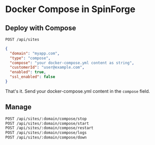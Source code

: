 # Docker Compose in SpinForge

## Deploy with Compose

```bash
POST /api/sites
```

```json
{
  "domain": "myapp.com",
  "type": "compose",
  "compose": "your docker-compose.yml content as string",
  "customerId": "user@example.com",
  "enabled": true,
  "ssl_enabled": false
}
```

That's it. Send your docker-compose.yml content in the `compose` field.

## Manage

```bash
POST /api/sites/:domain/compose/stop
POST /api/sites/:domain/compose/start
POST /api/sites/:domain/compose/restart
POST /api/sites/:domain/compose/logs
POST /api/sites/:domain/compose/down
```